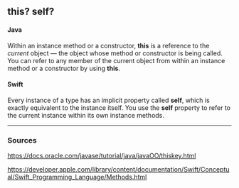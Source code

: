 ## this? self?
#### Java
Within an instance method or a constructor, **this** is a reference to the *current* object — the object whose method or constructor is being called. You can refer to any member of the current object from within an instance method or a constructor by using **this**.
#### Swift
Every instance of a type has an implicit property called **self**, which is exactly equivalent to the instance itself. You use the **self** property to refer to the current instance within its own instance methods.

----

### Sources
https://docs.oracle.com/javase/tutorial/java/javaOO/thiskey.html

https://developer.apple.com/library/content/documentation/Swift/Conceptual/Swift_Programming_Language/Methods.html
